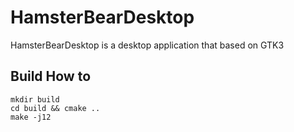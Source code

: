 # HamsterBearDesktop
HamsterBearDesktop is a desktop application that based on GTK3

Build How to
------------

```shell
mkdir build
cd build && cmake ..
make -j12
```
